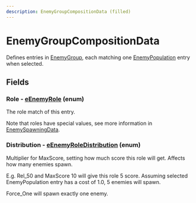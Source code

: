```yaml
---
description: EnemyGroupCompositionData (filled)
---
```


# EnemyGroupCompositionData

Defines entries in [EnemyGroup](../datablocks/enemygroup.md), each matching one [EnemyPopulation](../datablocks/enemypopulation.md) entry when selected.

## Fields

### Role - [eEnemyRole](../enum-types.md#eenemyrole) (enum)

The role match of this entry.

Note that roles have special values, see more information in [EnemySpawningData](enemyspawningdata.md#how-to-pick-enemy-spawns).

### Distribution - [eEnemyRoleDistribution](../enum-types.md#eenemyroledistribution) (enum)

Multiplier for MaxScore, setting how much score this role will get. Affects how many enemies spawn.

E.g. Rel\_50 and MaxScore 10 will give this role 5 score. Assuming selected EnemyPopulation entry has a cost of 1.0, 5 enemies will spawn.

Force\_One will spawn exactly one enemy.
